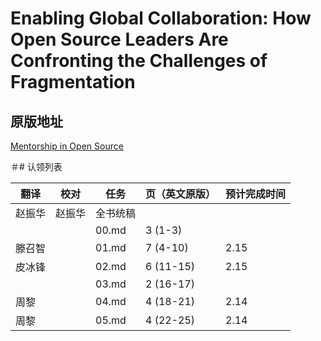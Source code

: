 # Enabling Global Collaboration: How Open Source Leaders Are Confronting the Challenges of Fragmentation

## 原版地址

[Mentorship in Open Source](https://github.com/lfapac-open-source-evangelist/translation/blob/main/attachments/Mentorship-in-Open-Source.pdf)

＃# 认领列表

| 翻译 | 校对  |  任务                                                               | 页（英文原版） | 预计完成时间 |
| ----| -- | ---------------------------------------------------------------- | ------- | ------ |
| 赵振华 | 赵振华   | 全书统稿 |                                                              |         |        |
|  |   |  00.md | 3 (1-3) |   |
| 滕召智|  |  01.md       | 7 (4-10) | 2.15 |
| 皮冰锋 |  |  02.md       | 6 (11-15) | 2.15  |
|  |  |  03.md       | 2 (16-17) | |
| 周黎 |  |  04.md       | 4 (18-21)  | 2.14 |
| 周黎 |  |  05.md     | 4 (22-25) | 2.14 |
